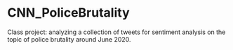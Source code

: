 # CNN_PoliceBrutality
Class project: analyzing a collection of tweets for sentiment analysis on the topic of police brutality around June 2020.
